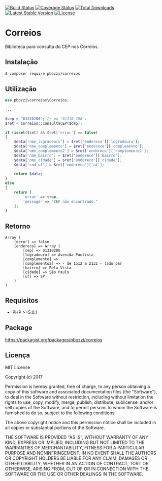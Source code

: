 [![Build Status](https://travis-ci.org/pbozzi/correios.svg?branch=master)](https://travis-ci.org/pbozzi/correios)
[![Coverage Status](https://coveralls.io/repos/github/pbozzi/correios/badge.svg?branch=master)](https://coveralls.io/github/pbozzi/correios?branch=master)
[![Total Downloads](https://poser.pugx.org/pbozzi/correios/downloads)](https://packagist.org/packages/pbozzi/correios)
[![Latest Stable Version](https://poser.pugx.org/pbozzi/correios/v/stable)](https://packagist.org/packages/pbozzi/correios)
[![License](https://poser.pugx.org/pbozzi/correios/license)](https://packagist.org/packages/pbozzi/correios)

# Correios

Biblioteca para consulta do CEP nos Correios.

## Instalação

```sh
$ composer require pbozzi/correios

```

## Utilização

```php
use pbozzi\correios\Correios;
 
...
 
$cep = "01310200"; // ou "01310-200";
$ret = Correios::consultaCEP($cep);
 
if (isset($ret) && $ret['error'] == false)
{
    $data['nme_logradouro'] = $ret['endereco']['logradouro'];
    $data['nme_complemento'] = $ret['endereco']['complemento'];
    $data['nme_complemento2'] = $ret['endereco']['complemento2'];
    $data['nme_bairro'] = $ret['endereco']['bairro'];
    $data['nme_cidade'] = $ret['endereco']['cidade'];
    $data['cod_uf'] = $ret['endereco']['uf'];
 
    return $data;
}
else
{
    return [
        'error' => true,
        'message' => "CEP não encontrado."
    ];
}
```

## Retorno

```
Array ( 
    [error] => false
    [endereco] => Array ( 
        [cep] => 01310200 
        [logradouro] => Avenida Paulista 
        [complemento] => 
        [complemento2] => - de 1512 a 2132 - lado par 
        [bairro] => Bela Vista 
        [cidade] => São Paulo 
        [uf] => SP 
    ) 
)
```

## Requisitos

- PHP >=5.0.1

## Package

https://packagist.org/packages/pbozzi/correios

## Licença

MIT License

Copyright (c) 2017 

Permission is hereby granted, free of charge, to any person obtaining a copy
of this software and associated documentation files (the "Software"), to deal
in the Software without restriction, including without limitation the rights
to use, copy, modify, merge, publish, distribute, sublicense, and/or sell
copies of the Software, and to permit persons to whom the Software is
furnished to do so, subject to the following conditions:

The above copyright notice and this permission notice shall be included in all
copies or substantial portions of the Software.

THE SOFTWARE IS PROVIDED "AS IS", WITHOUT WARRANTY OF ANY KIND, EXPRESS OR
IMPLIED, INCLUDING BUT NOT LIMITED TO THE WARRANTIES OF MERCHANTABILITY,
FITNESS FOR A PARTICULAR PURPOSE AND NONINFRINGEMENT. IN NO EVENT SHALL THE
AUTHORS OR COPYRIGHT HOLDERS BE LIABLE FOR ANY CLAIM, DAMAGES OR OTHER
LIABILITY, WHETHER IN AN ACTION OF CONTRACT, TORT OR OTHERWISE, ARISING FROM,
OUT OF OR IN CONNECTION WITH THE SOFTWARE OR THE USE OR OTHER DEALINGS IN THE
SOFTWARE.
